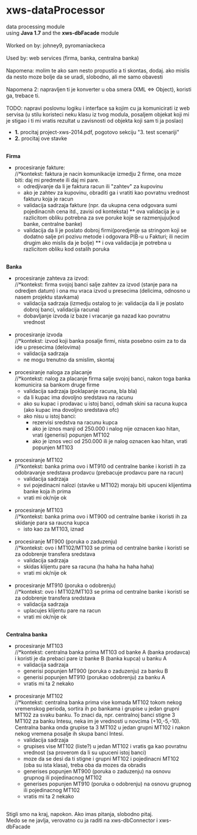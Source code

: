 # xws-dataProcessor
data processing module
<br>
using <b>Java 1.7</b> and the <b>xws-dbFacade</b> module
<br>
<br>
Worked on by: johney9, pyromaniackeca
<br>
<br>
Used by: web services (firma, banka, centralna banka)
<br>
<br>
Napomena: molim te ako sam nesto propustio a ti skontas, dodaj. ako mislis da nesto moze bolje da se uradi, slobodno, ali me samo obavesti
<br>
<br>
Napomena 2: napravljen ti je konverter u oba smera (XML <=> Object), koristi ga, trebace ti.
<br>
<br>
TODO: napravi poslovnu logiku i interface sa kojim cu ja komunicirati iz web servisa (u stilu koristeci neku klasu iz tvog modula, posaljem objekat koji mi je stigao i ti mi vratis rezultat u zavisnosti od objekta koji sam ti ja poslao)
<ul>
<li><b>1.</b> procitaj project-xws-2014.pdf, pogotovo sekciju "3. test scenariji"</li>
<li><b>2.</b> procitaj ove stavke</li>
</ul>
<br>
<b>Firma</b>
<ul>
  <li>
    procesiranje fakture:
    <br>
    //*kontekst: faktura je nacin komunikacije izmedju 2 firme, ona moze biti: daj mi predmete ili daj mi pare. 
    <ul>
      <li>odredjivanje da li je faktura racun ili "zahtev" za kupovinu</li>
      <li>ako je zahtev za kupovinu, obraditi ga i vratiti kao povratnu vrednost fakturu koja je racun</li>
      <li>validacija sadrzaja fakture (npr. da ukupna cena odgovara sumi pojedinacnih cena itd., zavisi od konteksta) ** ova validacija je u razlicitom obliku potrebna za sve poruke koje se razmenjuju(kod banke, centralne banke)</li>      
      <li>validacija da li je poslato dobroj firmi(poredjenje sa stringom koji se dodatno salje pri pozivu metode i odgovara PIB-u u Fakturi; ili necim drugim ako mislis da je bolje) ** i ova validacija je potrebna u razlicitom obliku kod ostalih poruka</li>    
    </ul>
  </li>
</ul>
<br>
<b>Banka</b>
<ul>
  <li>
    procesiranje zahteva za izvod:
    <br>
    //*kontekst: firma svojoj banci salje zahtev za izvod (stanje para na odredjen datum) i ona mu vraca izvod u presecima (delicima, odnosno u nasem projektu stavkama)
    <ul>
      <li>validacija sadrzaja (izmedju ostalog to je: validacija da li je poslato dobroj banci, validacija racuna)</li>
      <li>dobavljanje izvoda iz baze i vracanje ga nazad kao povratnu vrednost</li>
    </ul>
  </li>
  <br>
  <li>
    procesiranje izvoda
    <br>
    //*kontekst: izvod koji banka posalje firmi, nista posebno osim za to da ide u presecima (delovima)
    <ul>
      <li>validacija sadrzaja</li>
      <li>ne mogu trenutno da smislim, skontaj</li>
    </ul>
  </li>
  <br>
  <li>
    procesiranje naloga za placanje
    <br>
    //*kontekst: nalog za placanje firma salje svojoj banci, nakon toga banka komunicira sa bankom druge firme
    <ul>
      <li>validacija sadrzaja (poklapanje racuna, bla bla)</li>
      <li>da li kupac ima dovoljno sredstava na racunu</li>
      <li>ako su kupac i prodavac u istoj banci, odmah skini sa racuna kupca (ako kupac ima dovoljno sredstava ofc)</li>
      <li>
        ako nisu u istoj banci:
        <ul>
          <li>rezervisi sredstva na racunu kupca</li>
          <li>ako je iznos manji od 250.000 i nalog nije oznacen kao hitan, vrati (generisi) popunjen MT102</li>
          <li>ako je iznos veci od 250.000 ili je nalog oznacen kao hitan, vrati popunjen MT103</li>
        </ul>
      </li>
    </ul>
  </li>
  <br>
  <li>
    procesiranje MT102
    <br>
    //*kontekst: banka prima ovo i MT910 od centralne banke i koristi ih za odobravanje sredstava prodavcu (prebacuje prodavcu pare na racun)
    <ul>
      <li>validacija sadrzaja</li>
      <li>svi pojedinacni nalozi (stavke u MT102) moraju biti upuceni klijentima banke koja ih prima</li>
      <li>vrati mi ok/nije ok</li>
    </ul>
  </li>
  <br>
  <li>
    procesiranje MT103
    <br>
    //*kontekst: banka prima ovo i MT900 od centralne banke i koristi ih za skidanje para sa raucna kupca
    <ul><li>isto kao za MT103, iznad</li></ul>
  </li>
  <br>
  <li>
    procesiranje MT900 (poruka o zaduzenju)
    <br>
    //*kontekst: ovo i MT102/MT103 se prima od centralne banke i koristi se za odobrenje transfera sredstava
    <ul>
      <li>validacija sadrzaja</li>
      <li>skidas klijentu pare sa racuna (ha haha ha haha haha)</li>
      <li>vrati mi ok/nije ok</li>
    </ul>
  </li>
  <br>
  <li>
    procesiranje MT910 (poruka o odobrenju)
    <br>
    //*kontekst: ovo i MT102/MT103 se prima od centralne banke i koristi se za odobrenje transfera sredstava
    <ul>
      <li>validacija sadrzaja</li>
      <li>uplacujes klijentu pare na racun</li>
      <li>vrati mi ok/nije ok</li>
    </ul>
  </li>
</ul>
<br>
<b>Centralna banka</b>
<ul>
  <li>
    procesiranje MT103
    <br>
    //*kontekst: centralna banka prima MT103 od banke A (banka prodavca) i koristi je da prebaci pare iz banke B (banka kupca) u banku A
    <ul>
      <li>validacija sadrzaja</li>
      <li>generisi popunjen MT900 (poruka o zaduzenju) za banku B</li>
      <li>generisi popunjen MT910 (porukao odobrenju) za banku A</li>
      <li>vratis mi ta 2 nekako</li>
    </ul>
  </li>
  <br>
  <li>
    procesiranje MT102
    <br>
    //*kontekst: centralna banka prima vise komada MT102 tokom nekog vremenskog perioda, sortira ih po bankama i grupise u jedan grupni MT102 za svaku banku.
    To znaci da, npr. centralnoj banci stigne 3 MT102 za banku Intesu, neka im je vrednosti u novcima (+10,-5,-10). Centralna banka onda grupise ta 3 MT102 u jedan grupni MT102 i nakon nekog vremena posalje ih skupa banci Intesi.
    <ul>
      <li>validacija sadrzaja</li>
      <li>grupises vise MT102 (liste?) u jedan MT102 i vratis ga kao povratnu vrednost (sa proverom da li su upuceni istoj banci)</li>
      <li>moze da se desi da ti stigne i grupni MT102 i pojedinacni MT102 (oba su ista klasa), treba oba da mozes da obradis</li>
      <li>generises popunjen MT900 (poruka o zaduzenju) na osnovu grupnog ili pojedinacnog MT102</li>
      <li>generises popunjen MT910 (poruka o odobrenju) na osnovu grupnog ili pojedinacnog MT102</li>
      <li>vratis mi ta 2 nekako
    </ul>
  </li>
</ul>
<br>
Stigli smo na kraj, napokon. Ako imas pitanja, slobodno pitaj.
<br>
Medo se ne javlja, verovatno cu ja raditi na xws-dbConnector i xws-dbFacade
